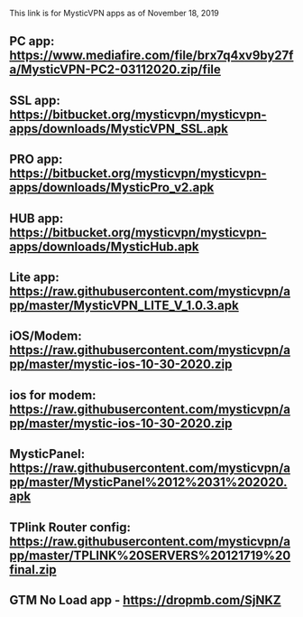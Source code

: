This link is for MysticVPN apps as of November 18, 2019

PC app: https://www.mediafire.com/file/brx7q4xv9by27fa/MysticVPN-PC2-03112020.zip/file
----------------------------------------------------------------------------------------
SSL app: https://bitbucket.org/mysticvpn/mysticvpn-apps/downloads/MysticVPN_SSL.apk
----------------------------------------------------------------------------------------
PRO app: https://bitbucket.org/mysticvpn/mysticvpn-apps/downloads/MysticPro_v2.apk
----------------------------------------------------------------------------------------
HUB app: https://bitbucket.org/mysticvpn/mysticvpn-apps/downloads/MysticHub.apk
----------------------------------------------------------------------------------------
Lite app: https://raw.githubusercontent.com/mysticvpn/app/master/MysticVPN_LITE_V_1.0.3.apk
----------------------------------------------------------------------------------------
iOS/Modem: https://raw.githubusercontent.com/mysticvpn/app/master/mystic-ios-10-30-2020.zip
----------------------------------------------------------------------------------------
ios for modem: https://raw.githubusercontent.com/mysticvpn/app/master/mystic-ios-10-30-2020.zip
----------------------------------------------------------------------------------------
MysticPanel: https://raw.githubusercontent.com/mysticvpn/app/master/MysticPanel%2012%2031%202020.apk
----------------------------------------------------------------------------------------
TPlink Router config: https://raw.githubusercontent.com/mysticvpn/app/master/TPLINK%20SERVERS%20121719%20final.zip
----------------------------------------------------------------------------------------
GTM No Load app - https://dropmb.com/SjNKZ
----------------------------------------------------------------------------------------
